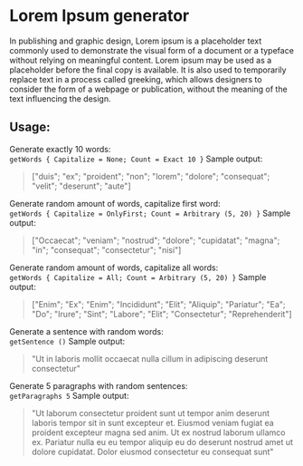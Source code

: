# Lorem Ipsum generator
In publishing and graphic design, Lorem ipsum is a placeholder text commonly used to demonstrate the visual form of a document or a typeface without relying on meaningful content. Lorem ipsum may be used as a placeholder before the final copy is available. It is also used to temporarily replace text in a process called greeking, which allows designers to consider the form of a webpage or publication, without the meaning of the text influencing the design.

## Usage: 

Generate exactly 10 words: </br>
`getWords { Capitalize = None; Count = Exact 10 }`
Sample output:
> ["duis"; "ex"; "proident"; "non"; "lorem"; "dolore"; "consequat"; "velit";
   "deserunt"; "aute"]

Generate random amount of words, capitalize first word: </br>
`getWords { Capitalize = OnlyFirst; Count = Arbitrary (5, 20) }`
Sample output:
> ["Occaecat"; "veniam"; "nostrud"; "dolore"; "cupidatat"; "magna"; "in";
   "consequat"; "consectetur"; "nisi"]

Generate random amount of words, capitalize all words: </br>
`getWords { Capitalize = All; Count = Arbitrary (5, 20) }`
Sample output:
> ["Enim"; "Ex"; "Enim"; "Incididunt"; "Elit"; "Aliquip"; "Pariatur"; "Ea";
   "Do"; "Irure"; "Sint"; "Labore"; "Elit"; "Consectetur"; "Reprehenderit"]

Generate a sentence with random words: </br>
`getSentence ()`
Sample output:
> "Ut in laboris mollit occaecat nulla cillum in adipiscing deserunt consectetur"

Generate 5 paragraphs with random sentences: </br>
`getParagraphs 5`
Sample output:
> "Ut laborum consectetur proident sunt ut tempor anim deserunt laboris tempor sit in sunt excepteur et. Eiusmod veniam fugiat ea proident excepteur magna sed anim. Ut ex nostrud laborum ullamco ex. Pariatur nulla eu eu tempor aliquip eu do deserunt nostrud amet ut dolore cupidatat. Dolor eiusmod consectetur eu consequat sunt"
